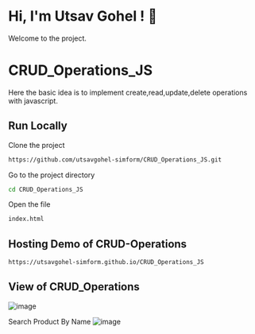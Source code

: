 # Hi, I'm Utsav Gohel ! 👋
Welcome to the project.

# CRUD_Operations_JS
Here the basic idea is to implement create,read,update,delete operations with javascript.


## Run Locally

Clone the project

```bash
https://github.com/utsavgohel-simform/CRUD_Operations_JS.git
```

Go to the project directory

```bash
cd CRUD_Operations_JS
```

Open the file

```bash
index.html
```
## Hosting Demo of CRUD-Operations
```bash
https://utsavgohel-simform.github.io/CRUD_Operations_JS


```

## View of CRUD_Operations
![image](https://user-images.githubusercontent.com/122266883/218021323-b82d79af-53e2-4cbf-adec-90cb213460c7.png)

Search Product By Name
![image](https://user-images.githubusercontent.com/122266883/218021576-8ebc599a-bfdc-4230-8a65-08549a424121.png)

